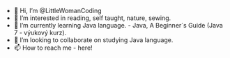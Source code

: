 - 👋 Hi, I’m @LittleWomanCoding
- 👀 I’m interested in reading, self taught, nature, sewing.
- 🌱 I’m currently learning Java language. - Java, A Beginner´s Guide (Java 7 - výukový kurz).
- 💞️ I’m looking to collaborate on studying Java language.
- 📫 How to reach me - here!

<!---
LittleWomanCoding/LittleWomanCoding is a ✨ special ✨ repository because its `README.md` (this file) appears on your GitHub profile.
You can click the Preview link to take a look at your changes.
--->
